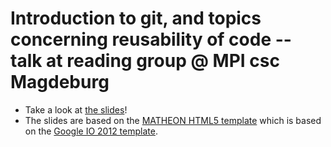 # Introduction to git, and topics concerning reusability of code -- talk at reading group @ MPI csc Magdeburg

* Take a look at [the slides](http://highlando.github.com/git-and-reproducability/)!
* The slides are based on the [MATHEON HTML5 template](https://github.com/nschloe/matheon-html5-template) which is based on the [Google IO 2012 template](http://code.google.com/p/io-2012-slides/).
